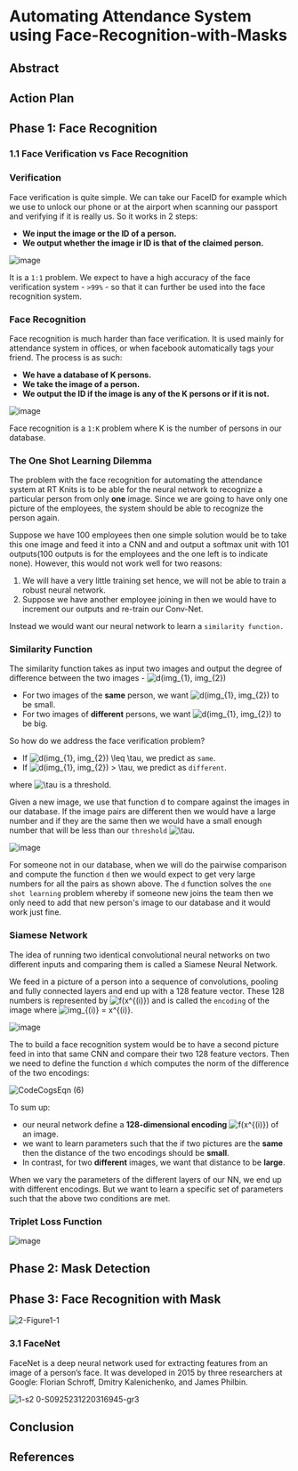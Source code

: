 # Automating Attendance System using Face-Recognition-with-Masks

## Abstract

## Action Plan

## Phase 1: Face Recognition

### 1.1 Face Verification vs Face Recognition

### Verification
Face verification is quite simple. We can take our FaceID for example which we use to unlock our phone or at the airport when scanning our passport and verifying if it is really us. So it works in 2 steps:

- **We input the image or the ID of a person.**
- **We output whether the image ir ID is that of the claimed person.**

![image](https://user-images.githubusercontent.com/59663734/142724385-df2203a3-5f8c-435f-8ea6-7f9cc690861a.png)

It is a ```1:1``` problem. We expect to have a high accuracy of the face verification system - ```>99%``` - so that it can further be used into the face recognition system.

### Face Recognition
Face recognition is much harder than face verification. It is used mainly for attendance system in offices, or when facebook automatically tags your friend. The process is as such:

- **We have a database of K persons.**
- **We take the image of a person.**
- **We output the ID if the image is any of the K persons or if it is not.**

![image](https://user-images.githubusercontent.com/59663734/142724421-6f94ee75-3731-493b-86d7-3b0836847b80.png)

Face recognition is a ```1:K``` problem where K is the number of persons in our database.

### The One Shot Learning Dilemma
The problem with the face recognition for automating the attendance system at RT Knits is to be able for the neural network to recognize a particular person from only **one** image. Since we are going to have only one picture of the employees, the system should be able to recognize the person again. 

Suppose we have 100 employees then one simple solution would be to take this one image and feed it into a CNN and and output a softmax unit with 101 outputs(100 outputs is for the employees and the one left is to indicate none). However, this would not work well for two reasons:

1. We will have a very little training set hence, we will not be able to train a robust neural network.
2. Suppose we have another employee joining in then we would have to increment our outputs and re-train our Conv-Net. 

Instead we would want our neural network to learn a ```similarity function.```

### Similarity Function

The similarity function takes as input two images and output the degree of difference between the two images - <img src="https://latex.codecogs.com/svg.image?d(img_{1},&space;img_{2})" title="d(img_{1}, img_{2})" />

- For two images of the **same** person, we want <img src="https://latex.codecogs.com/svg.image?d(img_{1},&space;img_{2})" title="d(img_{1}, img_{2})" /> to be small.
- For two images of **different** persons, we want <img src="https://latex.codecogs.com/svg.image?d(img_{1},&space;img_{2})" title="d(img_{1}, img_{2})" /> to be big.


So how do we address the face verification problem?
- If <img src="https://latex.codecogs.com/svg.image?d(img_{1},&space;img_{2})&space;\leq&space;\tau&space;" title="d(img_{1}, img_{2}) \leq \tau " />, we predict as ```same```.
- If <img src="https://latex.codecogs.com/svg.image?d(img_{1},&space;img_{2})&space;>&space;&space;\tau&space;" title="d(img_{1}, img_{2}) > \tau " />, we predict as ```different```.

where <img src="https://latex.codecogs.com/svg.image?\tau&space;" title="\tau " /> is a threshold.

Given a new image, we use that function d to compare against the images in our database. If the image pairs are different then we would have a large number and if they are the same then we would have a small enough number that will be less than our ```threshold``` <img src="https://latex.codecogs.com/svg.image?\tau&space;" title="\tau " />.

![image](https://user-images.githubusercontent.com/59663734/142725497-32e644cd-0562-40ab-a569-46e57108918e.png)

For someone not in our database, when we will do the pairwise comparison and compute the function ```d``` then we would expect to get very large numbers for all the pairs as shown above. The ```d``` function solves the ```one shot learning``` problem whereby if someone new joins the team then we only need to add that new person's image to our database and it would work just fine. 

### Siamese Network
The idea of running two identical convolutional neural networks on two different inputs and comparing them is called a Siamese Neural Network. 

We feed in a picture of a person into a sequence of convolutions, pooling and fully connected layers and end up with a 128 feature vector. These 128 numbers is represented by <img src="https://latex.codecogs.com/png.image?\dpi{100}&space;f(x^{(i)})" title="f(x^{(i)})" /> and is called the ```encoding``` of the image where <img src="https://latex.codecogs.com/png.image?\dpi{100}&space;img_{(i)}&space;=&space;x^{(i)}" title="img_{(i)} = x^{(i)}" />.

![image](https://user-images.githubusercontent.com/59663734/142727867-2fa4f25e-3768-4c64-849b-6f4d5fe0e16d.png)

The to build a face recognition system would be to have a second picture feed in into that same CNN and compare their two 128 feature vectors. Then we need to define the function ```d``` which computes the norm of the difference of the two encodings:

![CodeCogsEqn (6)](https://user-images.githubusercontent.com/59663734/142728088-50968b17-3545-40af-84cb-071bfa9598eb.png)

To sum up: 
- our neural network define a **128-dimensional encoding** <img src="https://latex.codecogs.com/png.image?\dpi{100}&space;f(x^{(i)})" title="f(x^{(i)})" /> of an image. 
- we want to learn parameters such that the if two pictures are the **same** then the distance of the two encodings should be **small**.
- In contrast, for two **different** images, we want that distance to be **large**. 

When we vary the parameters of the different layers of our NN, we end up with different encodings. But we want to learn a specific set of parameters such that the above two conditions are met.

### Triplet Loss Function

![image](https://user-images.githubusercontent.com/59663734/142730472-09f4eace-cf55-4067-aeb2-1b279c8f428f.png)



## Phase 2: Mask Detection

## Phase 3: Face Recognition with Mask
![2-Figure1-1](https://user-images.githubusercontent.com/59663734/142723133-243c6b53-47ea-43e7-809b-c4dd790aa98f.png)

### 3.1 FaceNet
FaceNet is a deep neural network used for extracting features from an image of a person’s face. It was developed in 2015 by three researchers at Google: Florian Schroff, Dmitry Kalenichenko, and James Philbin.


![1-s2 0-S0925231220316945-gr3](https://user-images.githubusercontent.com/59663734/142723211-05e51b72-8794-442e-b1fa-ae9f5a6ed9bc.jpg)


## Conclusion

## References
